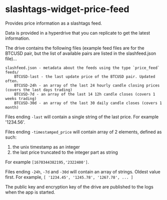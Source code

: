 # slashtags-widget-price-feed

Provides price information as a slashtags feed.

Data is provided in a hyperdrive that you can replicate to get the latest information.

The drive contains the following files (example feed files are for the BTCUSD pair, but the list of available pairs are listed in the slashfeed.json file)...

```
slashfeed.json - metadata about the feeds using the type `price_feed`
feeds/
    BTCUSD-last - the last update price of the BTCUSD pair. Updated often.
    BTCUSD-24h - an array of the last 24 hourly candle closing prices (covers the last days trading)
    BTCUSD-7d - an array of the last 14 12h candle closes (covers 1 weeks trading)
    BTCUSD-30d - an array of the last 30 daily candle closes (covers 1 month)
```


Files ending `-last` will contain a single string of the last price. For example '1234.56'.

Files ending `-timestamped_price` will contain array of 2 elements, defined as such: 
1. the unix timestamp as an integer
2. the last price truncated to the integer part as string  

For example `[1670344382195,'2322400']`.

Files ending `-24h`, `-7d` and `-30d` will contain an array of strings. Oldest value first. 
For example, `[ '1234.45', '1245.78', '1267.78', ... ]`

The public key and encryption key of the drive are published to the logs when the app is started.
